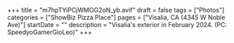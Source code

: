 +++
title = "m7hpTYiPCjWMOG2oN_yb.avif"
draft = false
tags = ["Photos"]
categories = ["ShowBiz Pizza Place"]
pages = ["Visalia, CA (4345 W Noble Ave)"]
startDate = ""
description = "Visalia's exterior in February 2024. (PC: SpeedyoGamerGioLeo)"
+++
